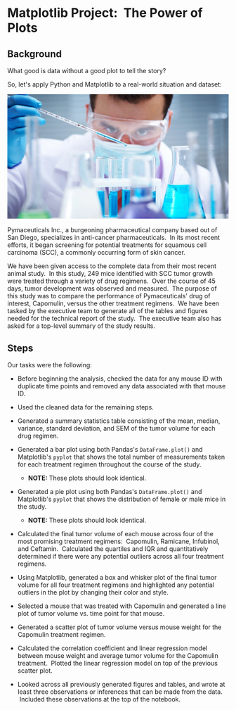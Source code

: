 # Matplotlib Project: &nbsp;The Power of Plots

## Background

What good is data without a good plot to tell the story?

So, let's apply Python and Matplotlib to a real-world situation and dataset:

![Laboratory](Images/Laboratory.jpg)

Pymaceuticals Inc., a burgeoning pharmaceutical company based out of San Diego, specializes in anti-cancer pharmaceuticals. &nbsp;In its most recent efforts, it began screening for potential treatments for squamous cell carcinoma (SCC), a commonly occurring form of skin cancer.

We have been given access to the complete data from their most recent animal study. &nbsp;In this study, 249 mice identified with SCC tumor growth were treated through a variety of drug regimens. &nbsp;Over the course of 45 days, tumor development was observed and measured. &nbsp;The purpose of this study was to compare the performance of Pymaceuticals' drug of interest, Capomulin, versus the other treatment regimens. &nbsp;We have been tasked by the executive team to generate all of the tables and figures needed for the technical report of the study. &nbsp;The executive team also has asked for a top-level summary of the study results.

## Steps

Our tasks were the following:

* Before beginning the analysis, checked the data for any mouse ID with duplicate time points and removed any data associated with that mouse ID.

* Used the cleaned data for the remaining steps.

* Generated a summary statistics table consisting of the mean, median, variance, standard deviation, and SEM of the tumor volume for each drug regimen.

* Generated a bar plot using both Pandas's `DataFrame.plot()` and Matplotlib's `pyplot` that shows the total number of measurements taken for each treatment regimen throughout the course of the study.

  * **NOTE:** These plots should look identical.

* Generated a pie plot using both Pandas's `DataFrame.plot()` and Matplotlib's `pyplot` that shows the distribution of female or male mice in the study.

  * **NOTE:** These plots should look identical.

* Calculated the final tumor volume of each mouse across four of the most promising treatment regimens: &nbsp;Capomulin, Ramicane, Infubinol, and Ceftamin. &nbsp;Calculated the quartiles and IQR and quantitatively determined if there were any potential outliers across all four treatment regimens.

* Using Matplotlib, generated a box and whisker plot of the final tumor volume for all four treatment regimens and highlighted any potential outliers in the plot by changing their color and style.

* Selected a mouse that was treated with Capomulin and generated a line plot of tumor volume vs. time point for that mouse.

* Generated a scatter plot of tumor volume versus mouse weight for the Capomulin treatment regimen.

* Calculated the correlation coefficient and linear regression model between mouse weight and average tumor volume for the Capomulin treatment. &nbsp;Plotted the linear regression model on top of the previous scatter plot.

* Looked across all previously generated figures and tables, and wrote at least three observations or inferences that can be made from the data. &nbsp;Included these observations at the top of the notebook.
